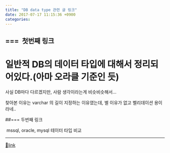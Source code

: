 ```yaml
---
title: "DB data type 관련 글 링크"
date: 2017-07-17 11:15:36 +0900
categories: 
---
```

  

## ===  첫번째 링크

  


# 일반적 DB의 데이터 타입에 대해서 정리되어있다.(아마 오라클 기준인 듯)

  
  


사실 DB마다 다르겠지만, 사람 생각이라는게 비슷비슷해서...

  


찾아본 이유는 varchar 의 길이 지정하는 이유였는데, 별 이유가 없고 벨리데이션 용이라네..

  


##=== 두번째 링크

 mssql, oracle, mysql 테이터 타입 비교





  ***
[🔗link](http://www.mins01.com/mh/tech/read/1094)